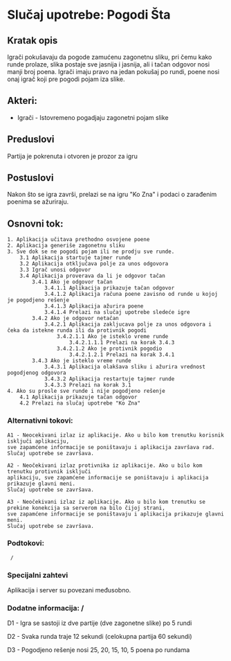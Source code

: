 # Slučaj upotrebe: Pogodi Šta
## Kratak opis
Igrači pokušavaju da pogode zamućenu zagonetnu sliku, pri čemu kako runde prolaze, slika postaje sve jasnija i jasnija, ali i tačan odgovor nosi manji broj poena. Igrači imaju pravo na jedan pokušaj po rundi, poene nosi onaj igrač koji pre pogodi pojam iza slike.

## Akteri:
- Igrači - Istovremeno pogadjaju zagonetni pojam slike

## Preduslovi
Partija je pokrenuta i otvoren je prozor za igru

## Postuslovi
Nakon što se igra završi, prelazi se na igru "Ko Zna" 
i podaci o zarađenim poenima se ažuriraju.

## Osnovni tok:
```
1. Aplikacija učitava prethodno osvojene poene
2. Aplikacija generiše zagonetnu sliku
3. Sve dok se ne pogodi pojam ili ne prodju sve runde.
    3.1 Aplikacija startuje tajmer runde
	3.2 Aplikacija otključava polje za unos odgovora
    3.3 Igrač unosi odgovor
    3.4 Aplikacija proverava da li je odgovor tačan
        3.4.1 Ako je odgovor tačan
            3.4.1.1 Aplikacija prikazuje tačan odgovor
            3.4.1.2 Aplikacija računa poene zavisno od runde u kojoj je pogodjeno rešenje
            3.4.1.3 Aplikacija ažurira poene
            3.4.1.4 Prelazi na slučaj upotrebe sledeće igre
        3.4.2 Ako je odgovor netačan
            3.4.2.1 Aplikacija zakljucava polje za unos odgovora i čeka da istekne runda ili da protivnik pogodi
                3.4.2.1.1 Ako je isteklo vreme runde
                    3.4.2.1.1.1 Prelazi na korak 3.4.3
                3.4.2.1.2 Ako je protivnik pogodio
                    3.4.2.1.2.1 Prelazi na korak 3.4.1 
        3.4.3 Ako je isteklo vreme runde
            3.4.3.1 Aplikacija olakšava sliku i ažurira vrednost pogodjenog odgovora
            3.4.3.2 Aplikacija restartuje tajmer runde
            3.4.3.3 Prelazi na korak 3.1
4. Ako su prosle sve runde i nije pogodjeno rešenje
    4.1 Aplikacija prikazuje tačan odgovor
    4.2 Prelazi na slučaj upotrebe "Ko Zna"

```

### Alternativni tokovi:
```
A1 - Neocekivani izlaz iz aplikacije. Ako u bilo kom trenutku korisnik isključi aplikaciju,
sve zapamćene informacije se poništavaju i aplikacija završava rad.
Slučaj upotrebe se završava.

A2 - Neočekivani izlaz protivnika iz aplikacije. Ako u bilo kom trenutku protivnik isključi
aplikaciju, sve zapamćene informacije se poništavaju i aplikacija prikazuje glavni meni.
Slučaj upotrebe se završava.

A3 - Neočekivani izlaz iz aplikacije. Ako u bilo kom trenutku se prekine konekcija sa serverom na bilo čijoj strani,
sve zapamćene informacije se poništavaju i aplikacija prikazuje glavni meni.
Slučaj upotrebe se završava.
```
### Podtokovi:
```
 /
 ```

### Specijalni zahtevi
Aplikacija i server su povezani međusobno.

### Dodatne informacija: /
D1 - Igra se sastoji iz dve partije (dve zagonetne slike) po 5 rundi

D2 - Svaka runda traje 12 sekundi (celokupna partija 60 sekundi) 

D3 - Pogodjeno rešenje nosi 25, 20, 15, 10, 5 poena po rundama 

